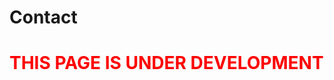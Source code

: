 # Contact

<div class="warning">
<h1 style="color:RED; text-transform:uppercase;">This Page is Under Development</h1>
</div>